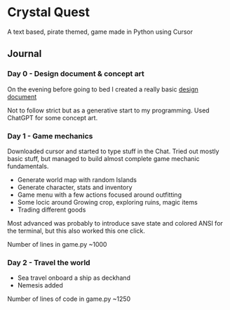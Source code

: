 # Crystal Quest
A text based, pirate themed, game made in Python using Cursor

## Journal

### Day 0 - Design document & concept art
On the evening before going to bed I created a really basic [design document](https://docs.google.com/document/d/1KDXjX0KTG0FkrzLg51cF8HK-9QZGJt_8rKDtK9qtxGs/edit?usp=sharing)

Not to follow strict but as a generative start to my programming. Used ChatGPT for some concept art.

### Day 1 - Game mechanics
Downloaded cursor and started to type stuff in the Chat. Tried out mostly basic stuff, but managed to build almost complete game mechanic fundamentals.
- Generate world map with random Islands
- Generate character, stats and inventory
- Game menu with a few actions focused around outfitting 
- Some locic around Growing crop, exploring ruins, magic items
- Trading different goods

Most advanced was probably to introduce save state and colored ANSI for the terminal, but this also worked this one click.

Number of lines in game.py ~1000

### Day 2 - Travel the world
- Sea travel onboard a ship as deckhand
- Nemesis added

Number of lines of code in game.py ~1250

